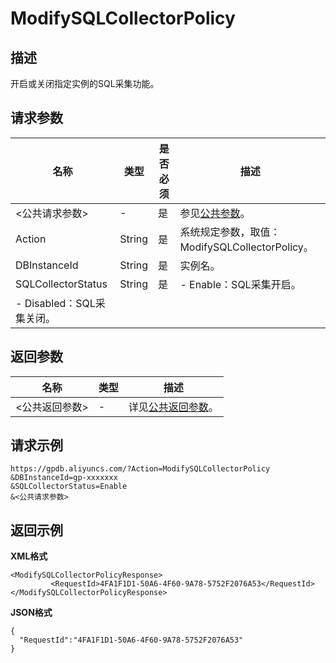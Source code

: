 # ModifySQLCollectorPolicy

## 描述

开启或关闭指定实例的SQL采集功能。

## 请求参数

|名称|类型|是否必须|描述|
|--|--|----|--|
|<公共请求参数\>|-|是|参见[公共参数](/intl.zh-CN/API参考/公共参数.md)。|
|Action|String|是|系统规定参数，取值：ModifySQLCollectorPolicy。|
|DBInstanceId|String|是|实例名。|
|SQLCollectorStatus|String|是|-   Enable：SQL采集开启。
-   Disabled：SQL采集关闭。 |

## 返回参数

|名称|类型|描述|
|--|--|--|
|<公共返回参数\>|-|详见[公共返回参数](/intl.zh-CN/API参考/公共参数.mdsection_apd_1rv_3bb)。|

## 请求示例

```
https://gpdb.aliyuncs.com/?Action=ModifySQLCollectorPolicy
&DBInstanceId=gp-xxxxxxx
&SQLCollectorStatus=Enable
&<公共请求参数>
```

## 返回示例

**XML格式**

```
<ModifySQLCollectorPolicyResponse>
         <RequestId>4FA1F1D1-50A6-4F60-9A78-5752F2076A53</RequestId>
</ModifySQLCollectorPolicyResponse>

```

**JSON格式**

```
{
  "RequestId":"4FA1F1D1-50A6-4F60-9A78-5752F2076A53"
}
```

